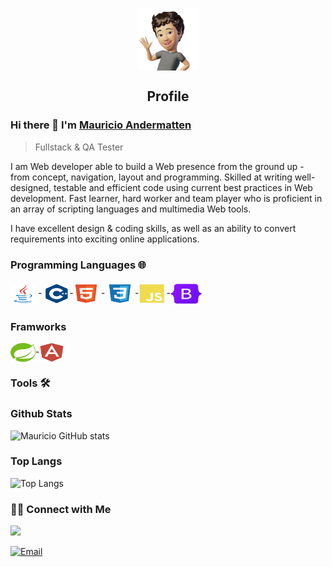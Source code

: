 

<!--
**mauriander/mauriander** is a ✨ _special_ ✨ repository because its `README.md` (this file) appears on your GitHub profile.

Here are some ideas to get you started:

- 🔭 I’m currently working on ...
- 🌱 I’m currently learning ...
- 👯 I’m looking to collaborate on ...
- 🤔 I’m looking for help with ...
- 💬 Ask me about ...
- 📫 How to reach me: ...
- 😄 Pronouns: ...
- ⚡ Fun fact: ...
&bg_color=100,5b4f51,fffff9&title_color=fff&text_color=fff
-->

<p align="center" >
 <img width="100px" src="avatar2.jpg" align="center" alt="profile image" />
 <h2 align="center">Profile</h2>
</p>


### Hi there 👋 I'm [Mauricio Andermatten](https://maurianderc51.000webhostapp.com/index.html)
> Fullstack & QA Tester




<div>
 <p>
I am Web developer able to build a Web presence from the ground up - from concept, navigation, layout and programming. Skilled at writing well-designed, testable and efficient code using current best practices in Web development. Fast learner, hard worker and team player who is proficient in an array of scripting languages and multimedia Web tools.

I have excellent design & coding skills, as well as an ability to convert requirements into exciting online applications.
</p>
</div>

### Programming Languages 🌐

 <img align="center" alt="Java" height="30" width="40" src="https://raw.githubusercontent.com/devicons/devicon/master/icons/java/java-original.svg"> - <img align="center" alt="C++" height="30" width="40" src="https://raw.githubusercontent.com/devicons/devicon/master/icons/cplusplus/cplusplus-plain.svg">-<img align="center" alt="HTML" height="30" width="40" src="https://raw.githubusercontent.com/devicons/devicon/master/icons/html5/html5-original.svg"> - <img align="center" alt="CSS" height="30" width="40" src="https://raw.githubusercontent.com/devicons/devicon/master/icons/css3/css3-original.svg"> -<img align="center" alt="JS" height="30" width="40" src="https://raw.githubusercontent.com/devicons/devicon/master/icons/javascript/javascript-plain.svg"> -<img align="center" alt="Bootstrap" height="40" width="50" src="https://raw.githubusercontent.com/devicons/devicon/master/icons/bootstrap/bootstrap-original.svg">  


### Framworks 
<img align="center" alt="Spring" height="30" width="40" src="https://raw.githubusercontent.com/devicons/devicon/master/icons/spring/spring-original.svg">-<img align="center" alt="Angular" height="30" width="40" src="https://raw.githubusercontent.com/devicons/devicon/master/icons/angularjs/angularjs-plain.svg">



 
### Tools 🛠️


### Github Stats

![Mauricio GitHub stats](https://github-readme-stats.vercel.app/api?username=mauriander&count_private=true&custom_title=Mauricio&nbsp;GitHub&nbsp;Stats&bg_color=100,5b4f51,fffff9&title_color=fff&text_color=fff)

### Top Langs
<img src="https://github-readme-stats.vercel.app/api/top-langs/?username=mauriander&layout=compact&custom_title=Lenguajes%20más%20utilizados%20⌨️&bg_color=100,5b4f51,fffff9&title_color=fff&text_color=fff" alt="Top Langs">


<h3> 🤝🏻 Connect with Me </h3>

<p align="center">

<a href="https://www.linkedin.com/in/mauricio-andermatten-a1b715bb/" target="_blank"><img src="https://img.shields.io/badge/-LinkedIn-%230077B5?style=for-the-badge&logo=linkedin&logoColor=white" target="_blank"></a>

<a href="mailto:maurianderit@gmail.com"><img alt="Email" src="https://img.shields.io/badge/Email-maurianderit@gmail.com-blue?style=flat&logo=gmail"></a>
</p>

